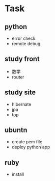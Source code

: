 # Task

## python
* error check
* remote debug


## study front
* 数学
* router


## study site
* hibernate 
* jpa
* top



## ubuntn
* create pem file
* deploy python app


## ruby
* install



